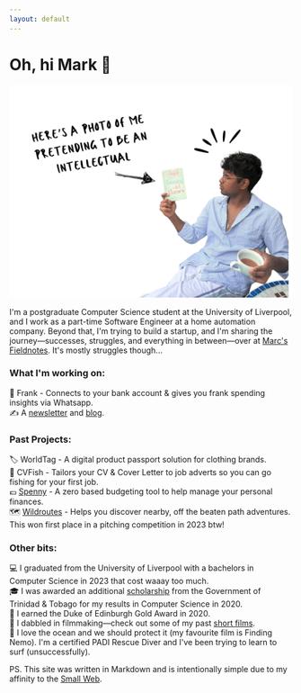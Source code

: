 ```yaml
---
layout: default
---
```


# Oh, hi Mark 👋

![image](/assets/home.png)

I'm a postgraduate Computer Science student at the University of Liverpool, and I work as a part-time Software Engineer at a home automation company.
Beyond that, I'm trying to build a startup, and I'm sharing the journey—successes, struggles, and everything in between—over at [Marc's Fieldnotes](https://youtube.com/@MarcsFieldnotes). It's mostly struggles though...

### What I'm working on:

💸 Frank - Connects to your bank account & gives you frank spending insights via Whatsapp.<br/>
✍️ A [newsletter](https://marcbeep.substack.com) and [blog](/fieldnotes).

### Past Projects:

🏷️ WorldTag - A digital product passport solution for clothing brands.<br />
🎣 CVFish - Tailors your CV & Cover Letter to job adverts so you can go fishing for your first job.<br />
💷 [Spenny](https://github.com/marcbeep/spenny) - A zero based budgeting tool to help manage your personal finances.<br/>
🗺️ [Wildroutes](https://news.liverpool.ac.uk/2023/05/10/enterprising-students-win-design-your-future-awards/) - Helps you discover nearby, off the beaten path adventures. This won first place in a pitching competition in 2023 btw!

### Other bits:

💻 I graduated from the University of Liverpool with a bachelors in Computer Science in 2023 that cost waaay too much.<br/>
🎓 I was awarded an additional [scholarship](https://napcol.bluechiptt.com/scholarships-2020/) from the Government of Trinidad & Tobago for my results in Computer Science in 2020.<br/>
🏅 I earned the Duke of Edinburgh Gold Award in 2020.<br/>
🎥 I dabbled in filmmaking—check out some of my past [short films](https://youtube.com/@Marcbeep).<br/>
🌊 I love the ocean and we should protect it (my favourite film is Finding Nemo). I'm a certified PADI Rescue Diver and I've been trying to learn to surf (unsuccessfully).<br/>

PS. This site was written in Markdown and is intentionally simple due to my affinity to the [Small Web](https://benhoyt.com/writings/the-small-web-is-beautiful/).
